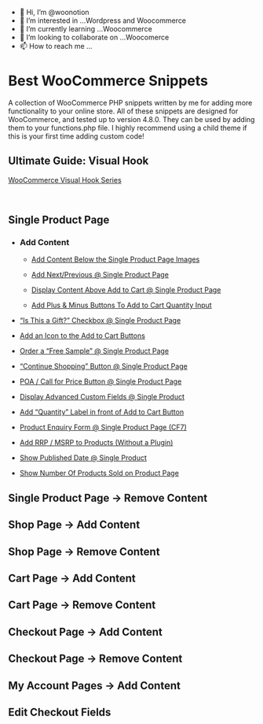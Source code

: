 - 👋 Hi, I’m @woonotion
- 👀 I’m interested in ...Wordpress and Woocommerce
- 🌱 I’m currently learning ...Woocommerce
- 💞️ I’m looking to collaborate on ...Woocomerce
- 📫 How to reach me ...

<!---
woonotion/woonotion is a ✨ special ✨ repository because its `README.md` (this file) appears on your GitHub profile.
You can click the Preview link to take a look at your changes.
--->
# Best WooCommerce Snippets
A collection of WooCommerce PHP snippets written by me for adding more functionality to your online store. All of these snippets are designed for WooCommerce, and tested up to version 4.8.0.
They can be used by adding them to your functions.php file. I highly recommend using a child theme if this is your first time adding custom code!

## Ultimate Guide: Visual Hook
[WooCommerce Visual Hook Series](https://www.businessbloomer.com/category/woocommerce-tips/visual-hook-series/)


<br/>

## Single Product Page
* ### Add Content
  * [Add Content Below the Single Product Page Images](https://businessbloomer.com/woocommerce-add-content-below-the-single-product-page-images/)

  * [Add Next/Previous @ Single Product Page](https://businessbloomer.com/woocommerce-add-nextprevious-single-product-page/)

  * [Display Content Above Add to Cart @ Single Product Page](https://businessbloomer.com/woocommerce-add-text-add-cart-single-product-page/)

  * [Add Plus & Minus Buttons To Add to Cart Quantity Input](https://businessbloomer.com/woocommerce-add-plus-minus-buttons-to-add-to-cart-quantity-input/)

* [“Is This a Gift?” Checkbox @ Single Product Page](https://businessbloomer.com/woocommerce-gift-checkbox-single-product-page/)

* [Add an Icon to the Add to Cart Buttons](https://businessbloomer.com/woocommerce-add-icon-add-cart-buttons/)

* [Order a “Free Sample” @ Single Product Page](https://businessbloomer.com/woocommerce-order-free-sample-single-product-page/)

* [“Continue Shopping” Button @ Single Product Page](https://businessbloomer.com/woocommerce-continue-shopping-button-single-product-page/)

* [POA / Call for Price Button @ Single Product Page](https://businessbloomer.com/woocommerce-poa-call-price-button-price-empty/)

* [Display Advanced Custom Fields @ Single Product](https://businessbloomer.com/woocommerce-display-advanced-custom-fields-single-product/)

* [Add “Quantity” Label in front of Add to Cart Button](https://businessbloomer.com/woocommerce-add-quantity-label-front-add-cart-button/)

* [Product Enquiry Form @ Single Product Page (CF7)](https://businessbloomer.com/woocommerce-show-inquiry-form-single-product-page-cf7/)

* [Add RRP / MSRP to Products (Without a Plugin)](https://businessbloomer.com/woocommerce-display-rrp-msrp-manufacturer-price/)

* [Show Published Date @ Single Product](https://businessbloomer.com/woocommerce-show-product-published-date/)

* [Show Number Of Products Sold on Product Page](https://businessbloomer.com/woocommerce-show-number-products-sold-product-page/)

## Single Product Page -> Remove Content

## Shop Page -> Add Content

## Shop Page -> Remove Content

## Cart Page -> Add Content

## Cart Page -> Remove Content

## Checkout Page -> Add Content

## Checkout Page -> Remove Content

## My Account Pages -> Add Content

## Edit Checkout Fields
